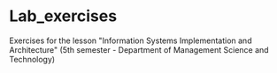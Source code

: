 # Lab_exercises

Exercises for the lesson "Information Systems Implementation and Architecture" (5th semester - Department of Management Science and Technology)
